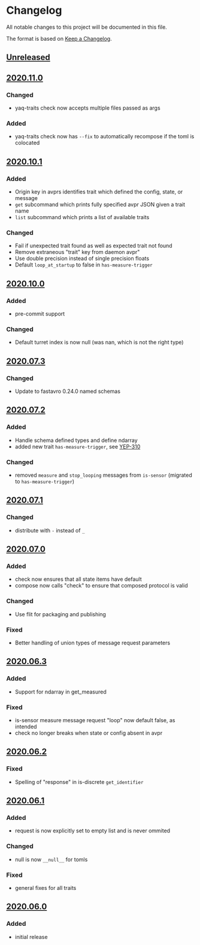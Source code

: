 # Changelog
All notable changes to this project will be documented in this file.

The format is based on [Keep a Changelog](https://keepachangelog.com/).

## [Unreleased]

## [2020.11.0]

### Changed
- yaq-traits check now accepts multiple files passed as args

### Added
- yaq-traits check now has `--fix` to automatically recompose if the toml is colocated

## [2020.10.1]

### Added
- Origin key in avprs identifies trait which defined the config, state, or message
- `get` subcommand which prints fully specified avpr JSON given a trait name
- `list` subcommand which prints a list of available traits

### Changed
- Fail if unexpected trait found as well as expected trait not found
- Remove extraneous "trait" key from daemon avpr"
- Use double precision instead of single precision floats
- Default `loop_at_startup` to false in `has-measure-trigger`

## [2020.10.0]

### Added
- pre-commit support

### Changed
- Default turret index is now null (was nan, which is not the right type)

## [2020.07.3]

### Changed
- Update to fastavro 0.24.0 named schemas

## [2020.07.2]

### Added
- Handle schema defined types and define ndarray
- added new trait `has-measure-trigger`, see [YEP-310](https://yeps.yaq.fyi/310/)

### Changed
- removed `measure` and `stop_looping` messages from `is-sensor` (migrated to `has-measure-trigger`)

## [2020.07.1]

### Changed
- distribute with `-` instead of `_`

## [2020.07.0]

### Added
- check now ensures that all state items have default
- compose now calls "check" to ensure that composed protocol is valid

### Changed
- Use flit for packaging and publishing

### Fixed
- Better handling of union types of message request parameters

## [2020.06.3]

### Added
- Support for ndarray in get_measured

### Fixed
- is-sensor measure message request "loop" now default false, as intended
- check no longer breaks when state or config absent in avpr

## [2020.06.2]

### Fixed
- Spelling of "response" in is-discrete `get_identifier`

## [2020.06.1]

### Added
- request is now explicitly set to empty list and is never ommited

### Changed
- null is now `__null__` for tomls

### Fixed
- general fixes for all traits

## [2020.06.0]

### Added
- initial release

[Unreleased]: https://gitlab.com/yaq/yaq-traits/-/compare/v2020.11.0...master
[2020.11.0]: https://gitlab.com/yaq/yaq-traits/-/compare/v2020.10.1...v2020.11.0
[2020.10.1]: https://gitlab.com/yaq/yaq-traits/-/compare/v2020.10.0...v2020.10.1
[2020.10.0]: https://gitlab.com/yaq/yaq-traits/-/compare/v2020.07.3...v2020.10.0
[2020.07.3]: https://gitlab.com/yaq/yaq-traits/-/compare/v2020.07.2...v2020.07.3
[2020.07.2]: https://gitlab.com/yaq/yaq-traits/-/compare/v2020.07.1...v2020.07.2
[2020.07.1]: https://gitlab.com/yaq/yaq-traits/-/compare/v2020.07.0...v2020.07.1
[2020.07.0]: https://gitlab.com/yaq/yaq-traits/-/compare/v2020.06.3...v2020.07.0
[2020.06.3]: https://gitlab.com/yaq/yaq-traits/-/compare/v2020.06.2...v2020.06.3
[2020.06.2]: https://gitlab.com/yaq/yaq-traits/-/compare/v2020.06.1...v2020.06.2
[2020.06.1]: https://gitlab.com/yaq/yaq-traits/-/compare/v2020.06.0...2020.06.1
[2020.06.0]: https://gitlab.com/yaq/yaq-traits/-/tags/v2020.06.0

